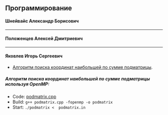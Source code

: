 ## Программирование  
#### Шнейвайс Александр Борисович  
***
#### Положенцев Алексей Дмитриевич  
***
#### Яковлев Игорь Сергеевич  
 + [Алгоритм поиска координат наибольшей по сумме подматрицы](#podmatrix_cpp). 

##### <a name="podmatrix_cpp"></a> Алгоритм поиска координат наибольшей по сумме подматрицы используя OpenMP:

 + Code: [podmatrix.cpp](https://github.com/paantya/Astro/blob/master/3s/programming/podmatrix.cpp "Open podmatrix.cpp")   
 + Build: `g++ podmatrix.cpp -fopenmp -o podmatrix`  
 + Start: `./podmatrix <  podmatrix.in`

